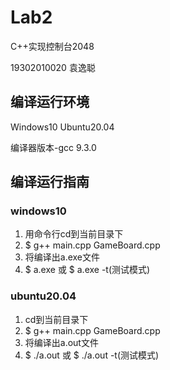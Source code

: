 # Lab2

C++实现控制台2048

19302010020 袁逸聪

## 编译运行环境

Windows10 Ubuntu20.04

编译器版本-gcc 9.3.0

## 编译运行指南

### windows10

1. 用命令行cd到当前目录下
2. $ g++ main.cpp GameBoard.cpp
3. 将编译出a.exe文件
4. $ a.exe 或 $ a.exe -t(测试模式)

### ubuntu20.04

1. cd到当前目录下
2. $ g++ main.cpp GameBoard.cpp
3. 将编译出a.out文件
4. $ ./a.out 或 $ ./a.out -t(测试模式)